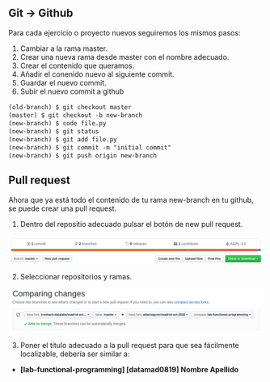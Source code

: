 ## Git -> Github

Para cada ejercicio o proyecto nuevos seguiremos los mismos pasos: 

1. Cambiar a la rama master. 
2. Crear una nueva rama desde master con el nombre adecuado. 
3. Crear el contenido que queramos. 
4. Añadir el conenido nuevo al siguiente commit. 
5. Guardar el nuevo commit. 
6. Subir el nuevo commit a github

```
(old-branch) $ git checkout master
(master) $ git checkout -b new-branch
(new-branch) $ code file.py
(new-branch) $ git status
(new-branch) $ git add file.py
(new-branch) $ git commit -m "initial commit"
(new-branch) $ git push origin new-branch
```

## Pull request

Ahora que ya está todo el contenido de tu rama new-branch en tu github, se puede crear una pull request. 

1. Dentro del repositio adecuado pulsar el botón de new pull request. 

![](./images/new-pull-request.png)

2. Seleccionar repositorios y ramas. 

![](./images/comparing.png)

3. Poner el título adecuado a la pull request para que sea fácilmente localizable, debería ser similar a: 

* **[lab-functional-programming] [datamad0819] Nombre Apellido**